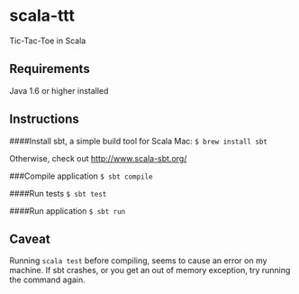 scala-ttt
=========

Tic-Tac-Toe in Scala

Requirements
------------
Java 1.6 or higher installed

Instructions
------------
####Install sbt, a simple build tool for Scala
Mac: `$ brew install sbt`

Otherwise, check out http://www.scala-sbt.org/

###Compile application
`$ sbt compile`

####Run tests
`$ sbt test`

####Run application
`$ sbt run`

Caveat
------
Running `scala test` before compiling, seems to cause an error on my machine.
If sbt crashes, or you get an out of memory exception, try running the command again.
